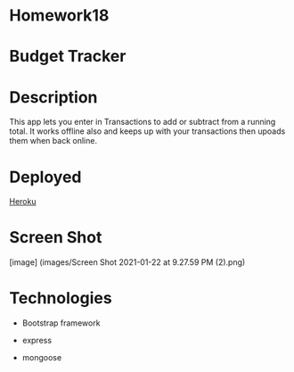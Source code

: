 # Homework18

# Budget Tracker

# Description

This app lets you enter in Transactions to add or subtract from a running total.
It works offline also and keeps up with your transactions then upoads them when back online.

# Deployed 

[Heroku](https://whispering-mesa-83717.herokuapp.com/)

# Screen Shot

 [image] (images/Screen Shot 2021-01-22 at 9.27.59 PM (2).png)


# Technologies 

* Bootstrap framework

* express

* mongoose


